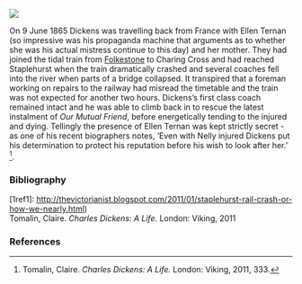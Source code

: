 <a href="https://beta.kent-maps.online"><img src="https://beta.kent-maps.online/juncture/ve-button.png"></a>
<param ve-config title="Staplehurst Railway Disaster 1865" author="Professor Carolyn Oulton" layout="vtl" banner="https://raw.githubusercontent.com/kent-map/images/main/dickens/banner/19c.jpg">

<param ve-entity eid="Q375314" aliases="Folkestone">

On 9 June 1865 Dickens was travelling back from France with Ellen Ternan (so impressive was his propaganda machine that arguments as to whether she was his actual mistress continue to this day) and her mother. They had joined the tidal train from [Folkestone](/19c/19c-folkestone) to Charing Cross and had reached Staplehurst when the train dramatically crashed and several coaches fell into the river when parts of a bridge collapsed. It transpired that a foreman working on repairs to the railway had misread the timetable and the train was not expected for another two hours. Dickens’s first class coach remained intact and he was able to climb back in to rescue the latest instalment of _Our Mutual Friend_, before energetically tending to the injured and dying. Tellingly the presence of Ellen Ternan was kept strictly secret - as one of his recent biographers notes, ‘Even with Nelly injured Dickens put his determination to protect his reputation before his wish to look after her.’ [^ref1]. 
<param ve-image url="https://raw.githubusercontent.com/kent-map/images/main/dickens/Staplehurst.jpg" label="Staplehurst Rail Crash" attribution="©The British Library Board. F60118-30 Images Online">

### Bibliography
[1ref1]: http://thevictorianist.blogspot.com/2011/01/staplehurst-rail-crash-or-how-we-nearly.html)    
 Tomalin, Claire. _Charles Dickens: A Life._ London: Viking, 2011  
<param ve-image url="https://upload.wikimedia.org/wikipedia/commons/b/b8/Staplehurst_rail_crash.jpg" label="Staplehurst Rail Crash" attribution="Illustrated London News, Public domain, via Wikimedia Commons">

### References
[^ref1]: Tomalin, Claire. _Charles Dickens: A Life._ London: Viking, 2011, 333.
